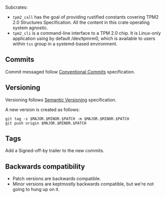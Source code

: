 Subcrates:

* `tpm2_call` has the goal of providing rustified constants covering TPM2 2.0
  Structures Specification. All the content in this crate operating system
  agnostic.
* `tpm2_cli` is a command-line interface to a TPM 2.0 chip. It is Linux-only
  application using by default /dev/tpmrm0, which is available to users within
  `tss` group in a systemd-based environment.

## Commits

Commit messaged follow
[Conventional Commits](https://www.conventionalcommits.org/en/v1.0.0/)
specification.

## Versioning

Versioning follows
[Semantic Versioning](https://semver.org/)
specification.

A new version is created as follows:

```
git tag -s $MAJOR.$MINOR.$PATCH -m $MAJOR.$MINOR.$PATCH
git push origin $MAJOR.$MINOR.$PATCH
```

## Tags

Add a Signed-off-by trailer to the new commits.

## Backwards compatibility

* Patch versions are backwards compatible.
* Minor versions are keptmostly backwards compatible, but we're not going to
  hung up on it.
